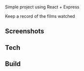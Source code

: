 Simple project using React + Express

Keep a record of the films watched

## Screenshots

## Tech

## Build